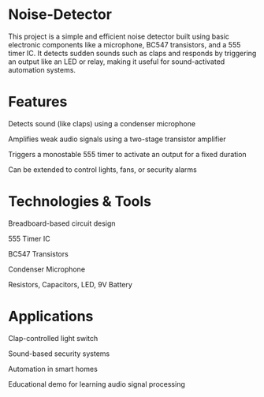 # Noise-Detector
This project is a simple and efficient noise detector built using basic electronic components like a microphone, BC547 transistors, and a 555 timer IC. It detects sudden sounds such as claps and responds by triggering an output like an LED or relay, making it useful for sound-activated automation systems.

# Features
Detects sound (like claps) using a condenser microphone

Amplifies weak audio signals using a two-stage transistor amplifier

Triggers a monostable 555 timer to activate an output for a fixed duration

Can be extended to control lights, fans, or security alarms

# Technologies & Tools
Breadboard-based circuit design

555 Timer IC

BC547 Transistors

Condenser Microphone

Resistors, Capacitors, LED, 9V Battery

# Applications
Clap-controlled light switch

Sound-based security systems

Automation in smart homes

Educational demo for learning audio signal processing
